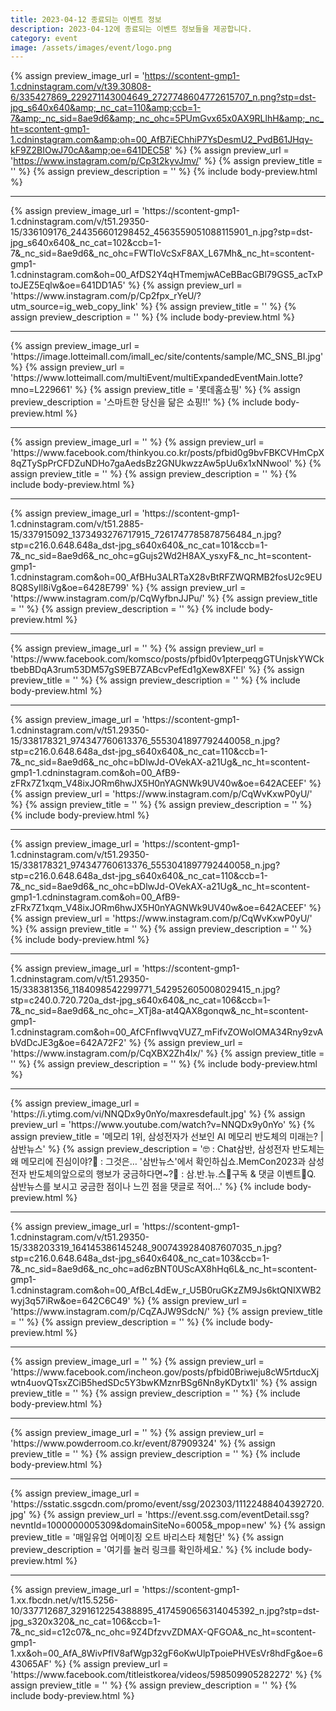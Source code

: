 ```yaml
---
title: 2023-04-12 종료되는 이벤트 정보
description: 2023-04-12에 종료되는 이벤트 정보들을 제공합니다.
category: event
image: /assets/images/event/logo.png
---
```

{% assign preview_image_url = 'https://scontent-gmp1-1.cdninstagram.com/v/t39.30808-6/335427869_229271143004649_2727748604772615707_n.png?stp=dst-jpg_s640x640&amp;_nc_cat=110&amp;ccb=1-7&amp;_nc_sid=8ae9d6&amp;_nc_ohc=5PUmGvx65x0AX9RLlhH&amp;_nc_ht=scontent-gmp1-1.cdninstagram.com&amp;oh=00_AfB7iEChhiP7YsDesmU2_PvdB61JHqy-kF9Z2BIOwJ70cA&amp;oe=641DEC58' %}
{% assign preview_url = 'https://www.instagram.com/p/Cp3t2kyvJmv/' %}
{% assign preview_title = '' %}
{% assign preview_description = '' %}
{% include body-preview.html %}
<hr>{% assign preview_image_url = 'https://scontent-gmp1-1.cdninstagram.com/v/t51.29350-15/336109176_244356601298452_4563559051088115901_n.jpg?stp=dst-jpg_s640x640&amp;_nc_cat=102&amp;ccb=1-7&amp;_nc_sid=8ae9d6&amp;_nc_ohc=FWTIoVcSxF8AX_L67Mh&amp;_nc_ht=scontent-gmp1-1.cdninstagram.com&amp;oh=00_AfDS2Y4qHTmemjwACeBBacGBl79GS5_acTxPtoJEZ5Eqlw&amp;oe=641DD1A5' %}
{% assign preview_url = 'https://www.instagram.com/p/Cp2fpx_rYeU/?utm_source=ig_web_copy_link' %}
{% assign preview_title = '' %}
{% assign preview_description = '' %}
{% include body-preview.html %}
<hr>{% assign preview_image_url = 'https://image.lotteimall.com/imall_ec/site/contents/sample/MC_SNS_BI.jpg' %}
{% assign preview_url = 'https://www.lotteimall.com/multiEvent/multiExpandedEventMain.lotte?mno=L229661' %}
{% assign preview_title = '롯데홈쇼핑' %}
{% assign preview_description = '스마트한 당신을 닮은 쇼핑!!' %}
{% include body-preview.html %}
<hr>{% assign preview_image_url = '' %}
{% assign preview_url = 'https://www.facebook.com/thinkyou.co.kr/posts/pfbid0g9bvFBKCVHmCpX8qZTySpPrCFDZuNDHo7gaAedsBz2GNUkwzzAw5pUu6x1xNNwool' %}
{% assign preview_title = '' %}
{% assign preview_description = '' %}
{% include body-preview.html %}
<hr>{% assign preview_image_url = 'https://scontent-gmp1-1.cdninstagram.com/v/t51.2885-15/337915092_1373493276717915_7261747785878756484_n.jpg?stp=c216.0.648.648a_dst-jpg_s640x640&amp;_nc_cat=101&amp;ccb=1-7&amp;_nc_sid=8ae9d6&amp;_nc_ohc=gGujs2Wd2H8AX_ysxyF&amp;_nc_ht=scontent-gmp1-1.cdninstagram.com&amp;oh=00_AfBHu3ALRTaX28vBtRFZWQRMB2fosU2c9EU8Q8SyIl8iVg&amp;oe=6428E799' %}
{% assign preview_url = 'https://www.instagram.com/p/CqWyfbnJJPu/' %}
{% assign preview_title = '' %}
{% assign preview_description = '' %}
{% include body-preview.html %}
<hr>{% assign preview_image_url = '' %}
{% assign preview_url = 'https://www.facebook.com/komsco/posts/pfbid0v1pterpeqgGTUnjskYWCktbebBDqA3rum53DM57gS9EB7ZABcvPefEd1gXew8XFEl' %}
{% assign preview_title = '' %}
{% assign preview_description = '' %}
{% include body-preview.html %}
<hr>{% assign preview_image_url = 'https://scontent-gmp1-1.cdninstagram.com/v/t51.29350-15/338178321_974347760613376_5553041897792440058_n.jpg?stp=c216.0.648.648a_dst-jpg_s640x640&amp;_nc_cat=110&amp;ccb=1-7&amp;_nc_sid=8ae9d6&amp;_nc_ohc=bDlwJd-OVekAX-a21Ug&amp;_nc_ht=scontent-gmp1-1.cdninstagram.com&amp;oh=00_AfB9-zFRx7Z1xqm_V48ixJORm6hwJX5H0nYAGNWk9UV40w&amp;oe=642ACEEF' %}
{% assign preview_url = 'https://www.instagram.com/p/CqWvKxwP0yU/' %}
{% assign preview_title = '' %}
{% assign preview_description = '' %}
{% include body-preview.html %}
<hr>{% assign preview_image_url = 'https://scontent-gmp1-1.cdninstagram.com/v/t51.29350-15/338178321_974347760613376_5553041897792440058_n.jpg?stp=c216.0.648.648a_dst-jpg_s640x640&amp;_nc_cat=110&amp;ccb=1-7&amp;_nc_sid=8ae9d6&amp;_nc_ohc=bDlwJd-OVekAX-a21Ug&amp;_nc_ht=scontent-gmp1-1.cdninstagram.com&amp;oh=00_AfB9-zFRx7Z1xqm_V48ixJORm6hwJX5H0nYAGNWk9UV40w&amp;oe=642ACEEF' %}
{% assign preview_url = 'https://www.instagram.com/p/CqWvKxwP0yU/' %}
{% assign preview_title = '' %}
{% assign preview_description = '' %}
{% include body-preview.html %}
<hr>{% assign preview_image_url = 'https://scontent-gmp1-1.cdninstagram.com/v/t51.29350-15/338381356_1184098542299771_542952605008029415_n.jpg?stp=c240.0.720.720a_dst-jpg_s640x640&amp;_nc_cat=106&amp;ccb=1-7&amp;_nc_sid=8ae9d6&amp;_nc_ohc=_XTj8a-at4QAX8gonqw&amp;_nc_ht=scontent-gmp1-1.cdninstagram.com&amp;oh=00_AfCFnfIwvqVUZ7_mFifvZOWoIOMA34Rny9zvAbVdDcJE3g&amp;oe=642A72F2' %}
{% assign preview_url = 'https://www.instagram.com/p/CqXBX2Zh4Ix/' %}
{% assign preview_title = '' %}
{% assign preview_description = '' %}
{% include body-preview.html %}
<hr>{% assign preview_image_url = 'https://i.ytimg.com/vi/NNQDx9y0nYo/maxresdefault.jpg' %}
{% assign preview_url = 'https://www.youtube.com/watch?v=NNQDx9y0nYo' %}
{% assign preview_title = '메모리 1위, 삼성전자가 선보인 AI 메모리 반도체의 미래는? | 삼반뉴스' %}
{% assign preview_description = '🤓 : Chat삼반, 삼성전자 반도체는 왜 메모리에 진심이야?🤖 : 그것은… &#39;삼반뉴스&#39;에서 확인하십쇼.MemCon2023과 삼성전자 반도체의앞으로의 행보가 궁금하다면~?🤖 : 삼.반.뉴.스📢구독 &amp; 댓글 이벤트📢Q. 삼반뉴스를 보시고 궁금한 점이나 느낀 점을 댓글로 적어...' %}
{% include body-preview.html %}
<hr>{% assign preview_image_url = 'https://scontent-gmp1-1.cdninstagram.com/v/t51.29350-15/338203319_164145386145248_9007439284087607035_n.jpg?stp=c216.0.648.648a_dst-jpg_s640x640&amp;_nc_cat=103&amp;ccb=1-7&amp;_nc_sid=8ae9d6&amp;_nc_ohc=ad6zBNT0UScAX8hHq6L&amp;_nc_ht=scontent-gmp1-1.cdninstagram.com&amp;oh=00_AfBcL4dEw_r_U5B0ruGKzZM9Js6ktQNIXWB2wyj3q57iRw&amp;oe=642C6C49' %}
{% assign preview_url = 'https://www.instagram.com/p/CqZAJW9SdcN/' %}
{% assign preview_title = '' %}
{% assign preview_description = '' %}
{% include body-preview.html %}
<hr>{% assign preview_image_url = '' %}
{% assign preview_url = 'https://www.facebook.com/incheon.gov/posts/pfbid0Briweju8cW5rtducXjwtn4uovQTsxZCiB5hedSDc5Y3bwKMznrBSg6Nn8yKDytx1l' %}
{% assign preview_title = '' %}
{% assign preview_description = '' %}
{% include body-preview.html %}
<hr>{% assign preview_image_url = '' %}
{% assign preview_url = 'https://www.powderroom.co.kr/event/87909324' %}
{% assign preview_title = '' %}
{% assign preview_description = '' %}
{% include body-preview.html %}
<hr>{% assign preview_image_url = 'https://sstatic.ssgcdn.com/promo/event/ssg/202303/11122488404392720.jpg' %}
{% assign preview_url = 'https://event.ssg.com/eventDetail.ssg?nevntId=1000000005309&domainSiteNo=6005&_mpop=new' %}
{% assign preview_title = '매일유업 어메이징 오트 바리스타 체험단' %}
{% assign preview_description = '여기를 눌러 링크를 확인하세요.' %}
{% include body-preview.html %}
<hr>{% assign preview_image_url = 'https://scontent-gmp1-1.xx.fbcdn.net/v/t15.5256-10/337712687_3291612254388895_4174590656314045392_n.jpg?stp=dst-jpg_s320x320&amp;_nc_cat=106&amp;ccb=1-7&amp;_nc_sid=c12c07&amp;_nc_ohc=9Z4DfzvvZDMAX-QFGOA&amp;_nc_ht=scontent-gmp1-1.xx&amp;oh=00_AfA_8WivPfIV8afWgp32gF6oKwUlpTpoiePHVEsVr8hdFg&amp;oe=643065AF' %}
{% assign preview_url = 'https://www.facebook.com/titleistkorea/videos/598509905282272' %}
{% assign preview_title = '' %}
{% assign preview_description = '' %}
{% include body-preview.html %}